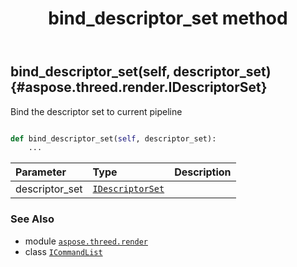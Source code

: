 ﻿---
title: bind_descriptor_set method
second_title: Aspose.3D for Python via .NET API References
description: 
type: docs
weight: 20
url: /python-net/aspose.threed.render/icommandlist/bind_descriptor_set/
is_root: false
---

## bind_descriptor_set(self, descriptor_set) {#aspose.threed.render.IDescriptorSet}

Bind the descriptor set to current pipeline



```python

def bind_descriptor_set(self, descriptor_set):
    ...
```


| Parameter | Type | Description |
| :- | :- | :- |
| descriptor_set | [`IDescriptorSet`](/3d/python-net/aspose.threed.render/idescriptorset) |  |



### See Also
* module [`aspose.threed.render`](../../)
* class [`ICommandList`](/3d/python-net/aspose.threed.render/icommandlist)
